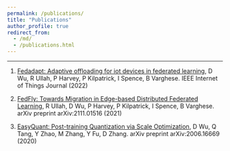 ```yaml
---
permalink: /publications/
title: "Publications"
author_profile: true
redirect_from: 
  - /md/
  - /publications.html
---
```

---



1. [Fedadapt: Adaptive offloading for iot devices in federated learning](https://arxiv.org/pdf/2107.04271.pdf), D Wu, R Ullah, P Harvey, P Kilpatrick, I Spence, B Varghese. IEEE Internet of Things Journal (2022)

2. [FedFly: Towards Migration in Edge-based Distributed Federated Learning](https://arxiv.org/pdf/2111.01516.pdf), R Ullah, D Wu, P Harvey, P Kilpatrick, I Spence, B Varghese. arXiv preprint arXiv:2111.01516 (2021)

3. [EasyQuant: Post-training Quantization via Scale Optimization](https://arxiv.org/pdf/2006.16669.pdf), D Wu, Q Tang, Y Zhao, M Zhang, Y Fu, D Zhang. arXiv preprint arXiv:2006.16669 (2020)
